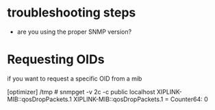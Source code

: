 # troubleshooting steps
- are you using the proper SNMP version?

# Requesting OIDs

if you want to request a specific OID from a mib

[optimizer] /tmp # snmpget -v 2c -c public localhost XIPLINK-MIB::qosDropPackets.1
XIPLINK-MIB::qosDropPackets.1 = Counter64: 0